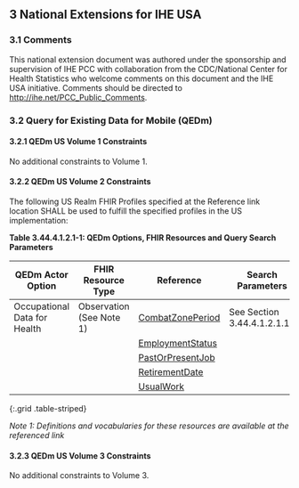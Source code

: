 
## 3 National Extensions for IHE USA

### 3.1 Comments

This national extension document was authored under the sponsorship and
supervision of IHE PCC with collaboration from the CDC/National Center
for Health Statistics who welcome comments on this document and the IHE
USA initiative. Comments should be directed to
<http://ihe.net/PCC_Public_Comments>.

### 3.2 Query for Existing Data for Mobile (QEDm)

#### 3.2.1 QEDm US Volume 1 Constraints

No additional constraints to Volume 1.

#### 3.2.2 QEDm US Volume 2 Constraints

The following US Realm FHIR Profiles specified at the Reference link
location SHALL be used to fulfill the specified profiles in the US
implementation:

**Table 3.44.4.1.2.1-1: QEDm Options, FHIR Resources and Query Search Parameters**

| QEDm Actor Option                | FHIR Resource Type               | Reference                                                                               | Search Parameters           |
|----------------------------------|----------------------------------|-----------------------------------------------------------------------------------------|-----------------------------|
| Occupational Data for Health     | Observation (See Note 1)         | [CombatZonePeriod](http://hl7.org/fhir/us/odh/StructureDefinition/odh-CombatZonePeriod) | See Section 3.44.4.1.2.1.10 |
|                                  |                                  | [EmploymentStatus](http://hl7.org/fhir/us/odh/StructureDefinition/odh-EmploymentStatus) |                             |
|                                  |                                  | [PastOrPresentJob](http://hl7.org/fhir/us/odh/StructureDefinition/odh-PastOrPresentJob) |                             |
|                                  |                                  | [RetirementDate](http://hl7.org/fhir/us/odh/StructureDefinition/odh-RetirementDate)     |                             |
|                                  |                                  | [UsualWork](http://hl7.org/fhir/us/odh/StructureDefinition/odh-UsualWork)               |                             |
{:.grid .table-striped}

*Note 1: Definitions and vocabularies for these resources are available at the referenced link*

#### 3.2.3 QEDm US Volume 3 Constraints

No additional constraints to Volume 3.
